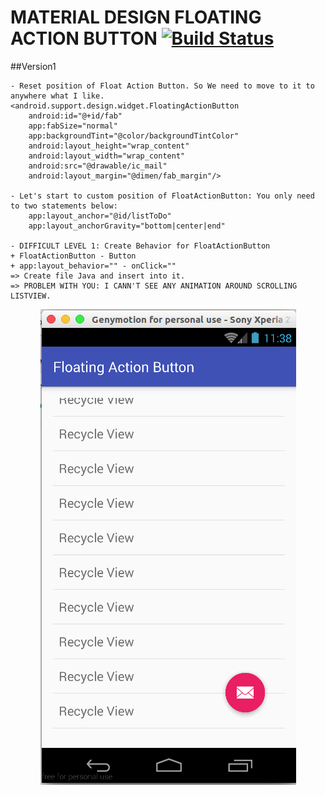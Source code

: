 # MATERIAL DESIGN FLOATING ACTION BUTTON [![Build Status](https://travis-ci.org/nomensa/jquery.hide-show.svg)](https://travis-ci.org/nomensa/jquery.hide-show.svg?branch=master)

##Version1

    - Reset position of Float Action Button. So We need to move to it to anywhere what I like.
	<android.support.design.widget.FloatingActionButton
		android:id="@+id/fab"
		app:fabSize="normal"
		app:backgroundTint="@color/backgroundTintColor"
		android:layout_height="wrap_content"
		android:layout_width="wrap_content"
		android:src="@drawable/ic_mail"
		android:layout_margin="@dimen/fab_margin"/>

    - Let's start to custom position of FloatActionButton: You only need to two statements below:
        app:layout_anchor="@id/listToDo"
        app:layout_anchorGravity="bottom|center|end"

    - DIFFICULT LEVEL 1: Create Behavior for FloatActionButton
    + FloatActionButton - Button
    + app:layout_behavior="" - onClick=""
    => Create file Java and insert into it.
    => PROBLEM WITH YOU: I CANN'T SEE ANY ANIMATION AROUND SCROLLING LISTVIEW.



<p align="center">
  <img src="https://github.com/danisluis6/Material-Design-Floating-Action-Button/blob/version1/1.png">
</p>

